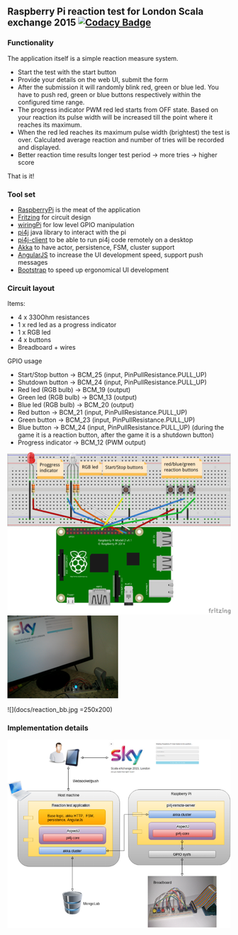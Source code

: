 ## Raspberry Pi reaction test for London Scala exchange 2015 [![Codacy Badge](https://api.codacy.com/project/badge/grade/2bdf2ea380b24871b9f52d878005a87b)](https://www.codacy.com/app/krisztian-lachata/raspberrypi-reaction-test)

### Functionality
The application itself is a simple reaction measure system. 
- Start the test with the start button
- Provide your details on the web UI, submit the form
- After the submission it will randomly blink red, green or blue led. You have to push red, green or blue buttons respectively within the configured time range. 
- The progress indicator PWM red led starts from OFF state. Based on your reaction its pulse width will be increased till the point where it reaches its maximum. 
- When the red led reaches its maximum pulse width (brightest) the test is over. Calculated average reaction and number of tries will be recorded and displayed.
- Better reaction time results longer test period -> more tries -> higher score

That is it!
  
### Tool set
- [RaspberryPi](https://www.raspberrypi.org/products/raspberry-pi-2-model-b/) is the meat of the application
- [Fritzing](http://fritzing.org/home/) for circuit design
- [wiringPi](http://wiringpi.com/) for low level GPIO manipulation
- [pi4j](http://pi4j.com/) java library to interact with the pi
- [pi4j-client](http://github.com/lachata/pi4j-client) to be able to run pi4j code remotely on a desktop
- [Akka](http://doc.akka.io/docs/akka/2.4.0/scala.html?_ga=1.247924037.378696074.1444496540) to have actor, persistence, FSM, cluster support
- [AngularJS](https://angularjs.org/) to increase the UI development speed, support push messages
- [Bootstrap](http://getbootstrap.com/) to speed up ergonomical UI development

### Circuit layout
Items:
- 4 x 330Ohm resistances
- 1 x red led as a progress indicator
- 1 x RGB led
- 4 x buttons
- Breadboard + wires

GPIO usage
- Start/Stop button -> BCM_25 (input, PinPullResistance.PULL_UP)
- Shutdown button -> BCM_24 (input, PinPullResistance.PULL_UP)
- Red led (RGB bulb) -> BCM_19 (output)
- Green led (RGB bulb) -> BCM_13 (output)
- Blue led (RGB bulb) -> BCM_20 (output)
- Red button -> BCM_21 (input, PinPullResistance.PULL_UP)
- Green button -> BCM_23 (input, PinPullResistance.PULL_UP)
- Blue button -> BCM_24 (input, PinPullResistance.PULL_UP) (during the game it is a reaction button, after the game it is a shutdown button)
- Progress indicator -> BCM_12 (PWM output)

<img src="docs/reaction_bb.jpg" alt="Reaction" style="width: 250;"/>
<img src="docs/real.jpg" alt="Real" style="width: 250px;"/>

![](docs/reaction_bb.jpg =250x200)

### Implementation details

![Alt text](docs/architecture.png?raw=true "Architecture")

